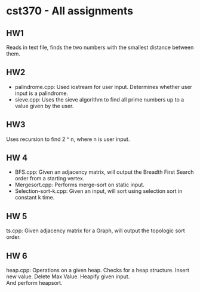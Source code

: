 # cst370 - All assignments
## HW1
  Reads in text file, finds the two numbers with the smallest distance between them.
## HW2
  - palindrome.cpp: Used iostream for user input. Determines whether user input is a palindrome.
  - sieve.cpp: Uses the sieve algorithm to find all prime numbers up to a value given by the user.
## HW3
  Uses recursion to find 2 ^ n, where n is user input.
## HW 4
  - BFS.cpp: Given an adjacency matrix, will output the Breadth First Search order from a starting vertex.
  - Mergesort.cpp: Performs merge-sort on static input.
  - Selection-sort-k.cpp: Given an input, will sort using selection sort in constant k time.
## HW 5
  ts.cpp: Given adjacency matrix for a Graph, will output the topologic sort order.
## HW 6
  heap.cpp: Operations on a given heap. Checks for a heap structure. Insert new value. Delete Max Value. Heapify given input.\
  And perform heapsort.
  
  
  

